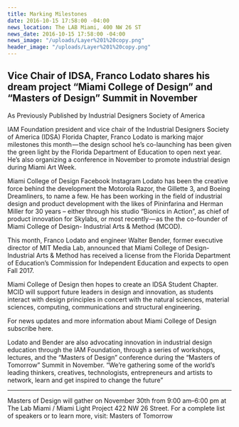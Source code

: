 ```yaml
---
title: Marking Milestones
date: 2016-10-15 17:58:00 -04:00
news_location: The LAB Miami, 400 NW 26 ST
news_date: 2016-10-15 17:58:00 -04:00
news_image: "/uploads/Layer%201%20copy.png"
header_image: "/uploads/Layer%201%20copy.png"
---
```


## Vice Chair of IDSA, Franco Lodato shares his dream project “Miami College of Design” and “Masters of Design” Summit in November

As Previously Published by Industrial Designers Society of America 

IAM Foundation president and vice chair of the Industrial Designers Society of America (IDSA) Florida Chapter, Franco Lodato is marking major milestones this month — the design school he’s co-launching has been given the green light by the Florida Department of Education to open next year. He’s also organizing a conference in November to promote industrial design during Miami Art Week.

Miami College of Design Facebook Instagram
Lodato has been the creative force behind the development the Motorola Razor, the Gillette 3, and Boeing Dreamliners, to name a few. He has been working in the field of industrial design and product development with the likes of Pininfarina and Herman Miller for 30 years – either through his studio “Bionics in Action”, as chief of product innovation for Skylabs, or most recently — as the the co-founder of Miami College of Design- Industrial Arts & Method (MCOD).

This month, Franco Lodato and engineer Walter Bender, former executive director of MIT Media Lab, announced that Miami College of Design- Industrial Arts & Method has received a license from the Florida Department of Education’s Commission for Independent Education and expects to open Fall 2017.

Miami College of Design then hopes to create an IDSA Student Chapter. MCID will support future leaders in design and innovation, as students interact with design principles in concert with the natural sciences, material sciences, computing, communications and structural engineering. 

For news updates and more information about Miami College of Design subscribe here.

Lodato and Bender are also advocating innovation in industrial design education through the IAM Foundation, through a series of workshops, lectures, and the “Masters of Design” conference during the “Masters of Tomorrow” Summit in November.
“We’re gathering some of the world’s leading thinkers, creatives, technologists, entrepreneurs and artists to network, learn and get inspired to change the future”

<hr />

Masters of Design will gather on November 30th from 9:00 am–6:00 pm at The Lab Miami / Miami Light Project 422 NW 26 Street. For a complete list of speakers or to learn more, visit: Masters of Tomorrow